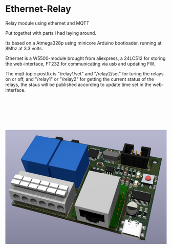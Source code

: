 # Ethernet-Relay
Relay module using ethernet and MQTT

Put togethet with parts i had laying around.

Its based on a Atmega328p using minicore Arduino bootloader, running at 8Mhz at 3.3 volts.

Ethernet is a W5500-module brought from aliexpress, a 24LC512 for storing the web-interface, FT232 for communicating via usb and updating FW.

The mqtt topic postfix is "/relay1/set" and "/relay2/set" for turing the relays on or off, and "/relay1" or "/relay2" for getting the current status of the relays, the staus will be published according to update time set in the web-interface.



</br><br></br><br></br><br>
![3D Render of PCB](3drender.png)

